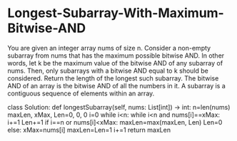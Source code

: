 # Longest-Subarray-With-Maximum-Bitwise-AND

You are given an integer array nums of size n.
Consider a non-empty subarray from nums that has the maximum possible bitwise AND.
In other words, let k be the maximum value of the bitwise AND of any subarray of nums. Then, only subarrays with a bitwise AND equal to k should be considered.
Return the length of the longest such subarray.
The bitwise AND of an array is the bitwise AND of all the numbers in it.
A subarray is a contiguous sequence of elements within an array.

class Solution:
    def longestSubarray(self, nums: List[int]) -> int:
        n=len(nums)
        maxLen, xMax, Len=0, 0, 0
        i=0
        while i<n:
            while i<n and nums[i]==xMax:
                i+=1
                Len+=1
            if i==n or nums[i]<xMax:
                maxLen=max(maxLen, Len)
                Len=0
            else:
                xMax=nums[i]
                maxLen=Len=1
            i+=1
        return maxLen
        
